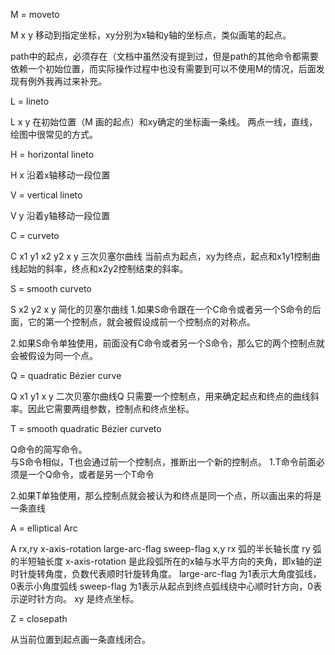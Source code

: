 M = moveto

M x y 移动到指定坐标，xy分别为x轴和y轴的坐标点，类似画笔的起点。

path中的起点，必须存在（文档中虽然没有提到过，但是path的其他命令都需要依赖一个初始位置，而实际操作过程中也没有需要到可以不使用M的情况，后面发现有例外我再过来补充。

L = lineto

L x y 在初始位置（M 画的起点）和xy确定的坐标画一条线。
两点一线，直线，绘图中很常见的方式。

H = horizontal lineto

H x 沿着x轴移动一段位置

V = vertical lineto

V y 沿着y轴移动一段位置

C = curveto

C x1 y1 x2 y2 x y
三次贝塞尔曲线
当前点为起点，xy为终点，起点和x1y1控制曲线起始的斜率，终点和x2y2控制结束的斜率。

S = smooth curveto

S x2 y2 x y
简化的贝塞尔曲线
1.如果S命令跟在一个C命令或者另一个S命令的后面，它的第一个控制点，就会被假设成前一个控制点的对称点。

2.如果S命令单独使用，前面没有C命令或者另一个S命令，那么它的两个控制点就会被假设为同一个点。

Q = quadratic Bézier curve

Q x1 y1 x y
二次贝塞尔曲线Q
只需要一个控制点，用来确定起点和终点的曲线斜率。因此它需要两组参数，控制点和终点坐标。

T = smooth quadratic Bézier curveto

Q命令的简写命令。</br>
与S命令相似，T也会通过前一个控制点，推断出一个新的控制点。
1.T命令前面必须是一个Q命令，或者是另一个T命令

2.如果T单独使用，那么控制点就会被认为和终点是同一个点，所以画出来的将是一条直线

A = elliptical Arc

A rx,ry x-axis-rotation large-arc-flag sweep-flag x,y
rx 弧的半长轴长度
ry 弧的半短轴长度
x-axis-rotation 是此段弧所在的x轴与水平方向的夹角，即x轴的逆时针旋转角度，负数代表顺时针旋转角度。
large-arc-flag 为1表示大角度弧线，0表示小角度弧线
sweep-flag 为1表示从起点到终点弧线绕中心顺时针方向，0表示逆时针方向。
xy 是终点坐标。

Z = closepath

 从当前位置到起点画一条直线闭合。